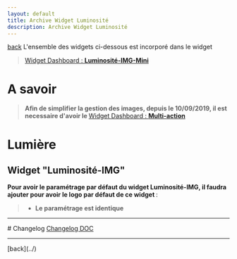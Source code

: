 ```yaml
---
layout: default
title: Archive Widget Luminosité
description: Archive Widget Luminosité
---
```

[back](./)
L'ensemble des widgets ci-dessous est incorporé dans le widget
<blockquote>
<a href="JEEDOM_Lum_IMG_mini">Widget Dashboard : <b>Luminosité-IMG-Mini</b></a>
</blockquote>

# A savoir
<blockquote>
<b>Afin de simplifier la gestion des images, depuis le 10/09/2019, il est necessaire d'avoir le </b><a href="JEEDOM_Multi_action_Defaut">Widget Dashboard : <b>Multi-action</b></a>
</blockquote>

# Lumière
## Widget "Luminosité-IMG" 
<b>Pour avoir le paramétrage par défaut du widget Luminosité-IMG, il faudra ajouter pour avoir le logo par défaut de ce widget </b> :

<blockquote>
    <ul>
        <li><b> Le paramétrage est identique</b></li>
    </ul>
</blockquote>

<hr />
# Changelog
<a href="https://github.com/JEALG/JEEDOM-Widget_JAG-doc/commits/master">Changelog DOC</a>

<hr />
[back](../)